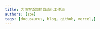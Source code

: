```yaml
---
title: 为博客添加的自动化工作流
authors: [zoe]
tags: [docusaurus, blog, github, vercel,]
---
```

<!--truncate-->
